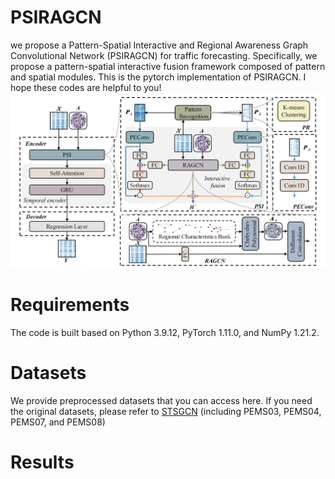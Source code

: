 # PSIRAGCN
we propose a Pattern-Spatial Interactive and Regional Awareness Graph Convolutional Network (PSIRAGCN) for traffic forecasting. Specifically, we propose a pattern-spatial interactive fusion framework composed of pattern and spatial modules.
This is the pytorch implementation of PSIRAGCN. I hope these codes are helpful to you!
![PSIRAGCN](https://github.com/Xinyu-2003/PSIRAGCN/blob/main/model.png)
# Requirements
The code is built based on Python 3.9.12, PyTorch 1.11.0, and NumPy 1.21.2.
# Datasets
We provide preprocessed datasets that you can access here. If you need the original datasets, please refer to [STSGCN](https://github.com/Davidham3/STSGCN) (including PEMS03, PEMS04, PEMS07, and PEMS08)
# Results

